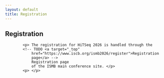 ```yaml
---
layout: default
title: Registration
---
```



<div class="box">
            <h2>Registration</h2>
	    
            <p> The registration for HiTSeq 2026 is handled through the
	        <!-- TODO <a target="_top"
                href="https://www.iscb.org/ismb2026/register">Registration
                page</a> -->
                Registration page
                of the ISMB main conference site. </p>
            <p> </p>
</div>
